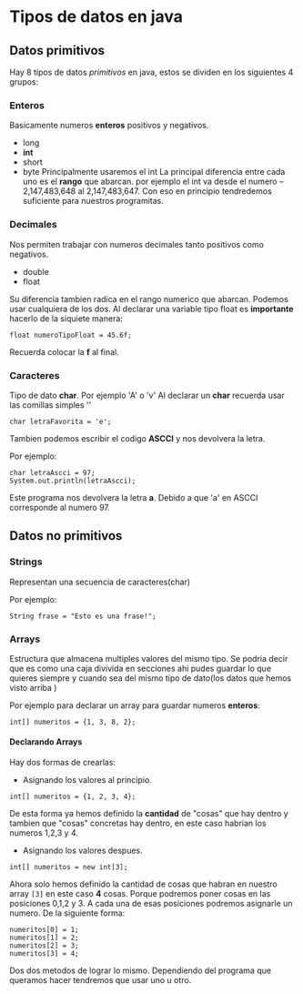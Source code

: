 # Tipos de datos en java

## Datos primitivos

Hay 8 tipos de datos _primitivos_ en java, estos se dividen en los siguientes 4 grupos:

###  Enteros
Basicamente numeros __enteros__ positivos y negativos.

+ long
+ __int__
+ short
+ byte
Principalmente usaremos el int
La principal diferencia entre cada uno es el __rango__ que abarcan. por ejemplo el int va desde el numero –2,147,483,648 al 2,147,483,647.
 Con eso en principio tendredemos suficiente para nuestros programitas.

### Decimales
Nos permiten trabajar con numeros decimales tanto positivos como negativos.

+ double
+ float
  
Su diferencia tambien radica en el rango numerico que abarcan. Podemos usar cualquiera de los dos.
Al declarar una variable tipo float es __importante__ hacerlo de la siquiete manera:
~~~
float numeroTipoFloat = 45.6f;
~~~
Recuerda colocar la __f__ al final.


### Caracteres
Tipo de dato __char__. Por ejemplo 'A'  o 'v'
Al declarar un __char__ recuerda usar las comillas simples ''
~~~
char letraFavorita = 'e';
~~~
Tambien podemos escribir el codigo __ASCCI__ y nos devolvera la letra.

Por ejemplo:
~~~
char letraAscci = 97;
System.out.println(letraAscci);
~~~
Este programa nos devolvera la letra __a__.
Debido a que 'a' en ASCCI corresponde al numero 97.



## Datos no primitivos

### Strings
Representan una secuencia de caracteres(char) 

Por ejemplo:
~~~
String frase = "Esto es una frase!";
~~~


### Arrays
Estructura que almacena multiples valores del mismo tipo.
Se podria decir que es como una caja divivida en secciones ahi pudes guardar lo que quieres siempre y cuando sea del mismo tipo de dato(los datos que hemos visto arriba )

Por ejemplo para declarar un array para guardar numeros __enteros__:
~~~
int[] numeritos = {1, 3, 8, 2};
~~~

#### Declarando Arrays
Hay dos formas de crearlas:

+ Asignando los valores al principio.

~~~
int[] numeritos = {1, 2, 3, 4};
~~~
De esta forma ya hemos definido la __cantidad__ de "cosas" que hay dentro y tambien que "cosas" concretas hay dentro, en este caso habrian los numeros 1,2,3 y 4.

+ Asignando los valores despues.

~~~
int[] numeritos = new int[3];
~~~
Ahora solo hemos definido la cantidad de cosas que habran en nuestro array `[3]` en este caso __4__ cosas.
Porque podremos poner cosas en las posiciones 0,1,2 y 3. A cada una de esas posiciones podremos asignarle un numero.
De la siguiente forma:
~~~
numeritos[0] = 1;
numeritos[1] = 2;
numeritos[2] = 3;
numeritos[3] = 4;
~~~
Dos dos metodos de lograr lo mismo. Dependiendo del programa que queramos hacer tendremos que usar uno u otro.
